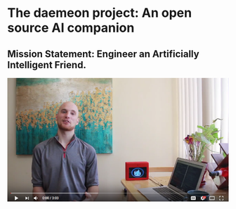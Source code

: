 # The daemeon project: An open source AI companion

## Mission Statement: Engineer an Artificially Intelligent Friend.

[![Demo](https://github.com/SlightlyCyborg/daemon/raw/master/demo.png)](http://www.youtube.com/watch?v=4QAli8j347E)

